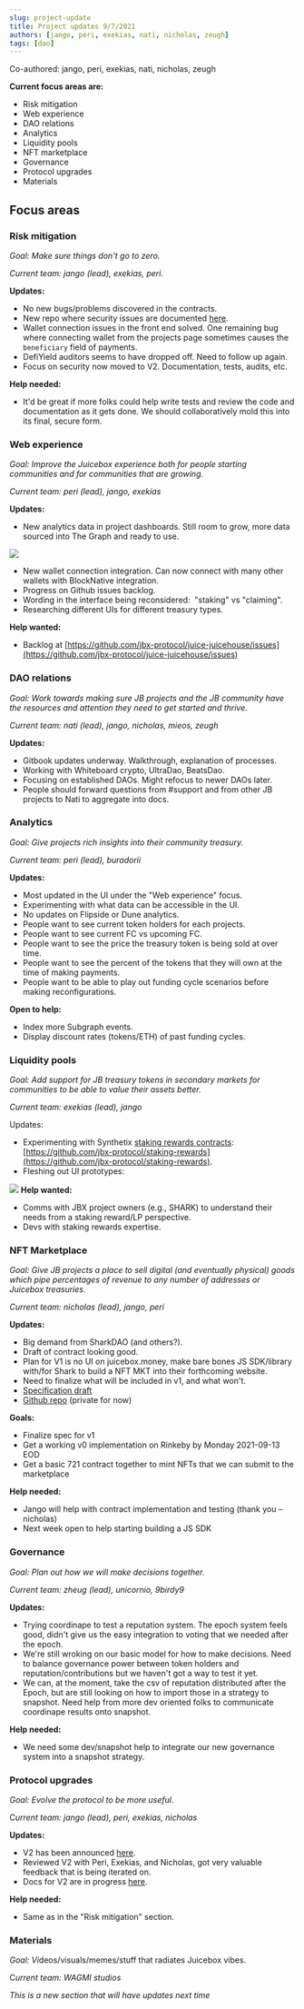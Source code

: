 ```yaml
---
slug: project-update
title: Project updates 9/7/2021
authors: [jango, peri, exekias, nati, nicholas, zeugh]
tags: [dao]
---
```


Co-authored: jango, peri, exekias, nati, nicholas, zeugh

**Current focus areas are:**

- Risk mitigation
- Web experience
- DAO relations
- Analytics
- Liquidity pools
- NFT marketplace
- Governance
- Protocol upgrades
- Materials

## Focus areas

### Risk mitigation

_Goal: Make sure things don't go to zero._

_Current team: jango (lead), exekias, peri._

**Updates:**

- No new bugs/problems discovered in the contracts.
- New repo where security issues are documented [here](https://github.com/jbx-protocol/juice-security).
- Wallet connection issues in the front end solved. One remaining bug where connecting wallet from the projects page sometimes causes the `beneficiary` field of payments.
- DefiYield auditors seems to have dropped off. Need to follow up again.
- Focus on security now moved to V2. Documentation, tests, audits, etc.

**Help needed:**

- It'd be great if more folks could help write tests and review the code and documentation as it gets done. We should collaboratively mold this into its final, secure form.

### Web experience

_Goal: Improve the Juicebox experience both for people starting communities and for communities that are growing._

_Current team: peri (lead), jango, exekias_

**Updates:**

- New analytics data in project dashboards. Still room to grow, more data sourced into The Graph and ready to use.

![](image-4.png)

- New wallet connection integration. Can now connect with many other wallets with BlockNative integration.
- Progress on Github issues backlog.
- Wording in the interface being reconsidered:  "staking" vs "claiming".
- Researching different UIs for different treasury types.

**Help wanted:**

- Backlog at [https://github.com/jbx-protocol/juice-juicehouse/issues](https://github.com/jbx-protocol/juice-juicehouse/issues)

### DAO relations

_Goal: Work towards making sure JB projects and the JB community have the resources and attention they need to get started and thrive._

_Current team: nati (lead), jango, nicholas, mieos, zeugh_

**Updates:**

- Gitbook updates underway. Walkthrough, explanation of processes.
- Working with Whiteboard crypto, UltraDao, BeatsDao.
- Focusing on established DAOs. Might refocus to newer DAOs later.
- People should forward questions from #support and from other JB projects to Nati to aggregate into docs.

### Analytics

_Goal: Give projects rich insights into their community treasury._

_Current team: peri (lead), buradorii_

**Updates:**

- Most updated in the UI under the "Web experience" focus.
- Experimenting with what data can be accessible in the UI.
- No updates on Flipside or Dune analytics.
- People want to see current token holders for each projects.
- People want to see current FC vs upcoming FC.
- People want to see the price the treasury token is being sold at over time.
- People want to see the percent of the tokens that they will own at the time of making payments.
- People want to be able to play out funding cycle scenarios before making reconfigurations.

**Open to help:**

- Index more Subgraph events.
- Display discount rates (tokens/ETH) of past funding cycles.

### Liquidity pools

_Goal: Add support for JB treasury tokens in secondary markets for communities to be able to value their assets better._

_Current team: exekias (lead), jango_

Updates:

- Experimenting with Synthetix [staking rewards contracts](https://github.com/Synthetixio/synthetix/blob/develop/contracts/StakingRewards.sol): [https://github.com/jbx-protocol/staking-rewards](https://github.com/jbx-protocol/staking-rewards).
- Fleshing out UI prototypes:

![](image-3.png)
**Help wanted:**

- Comms with JBX project owners (e.g., SHARK) to understand their needs from a staking reward/LP perspective.
- Devs with staking rewards expertise.

### NFT Marketplace

_Goal: Give JB projects a place to sell digital (and eventually physical) goods which pipe percentages of revenue to any number of addresses or Juicebox treasuries._

_Current team: nicholas (lead), jango, peri_

**Updates:**

- Big demand from SharkDAO (and others?).
- Draft of contract looking good.
- Plan for V1 is no UI on juicebox.money, make bare bones JS SDK/library with/for Shark to build a NFT MKT into their forthcoming website.
- Need to finalize what will be included in v1, and what won't.
- [Specification draft](https://hackmd.io/QIzjphTdQjKpb-JYOS_Viw)
- [Github repo](https://github.com/jbx-protocol/juice-NFTMKT) (private for now)

**Goals:**

- Finalize spec for v1
- Get a working v0 implementation on Rinkeby by Monday 2021-09-13 EOD
- Get a basic 721 contract together to mint NFTs that we can submit to the marketplace

**Help needed:**

- Jango will help with contract implementation and testing (thank you –nicholas)
- Next week open to help starting building a JS SDK

### Governance

_Goal: Plan out how we will make decisions together._

_Current team: zheug (lead), unicornio, 9birdy9_

**Updates:**

- Trying coordinape to test a reputation system. The epoch system feels good, didn't give us the easy integration to voting that we needed after the epoch.
- We're still wroking on our basic model for how to make decisions. Need to balance governance power between token holders and reputation/contributions but we haven't got a way to test it yet.
- We can, at the moment, take the csv of reputation distributed after the Epoch, but are still looking on how to import those in a strategy to snapshot.
  Need help from more dev oriented folks to communicate coordinape results onto snapshot.

**Help needed:**

- We need some dev/snapshot help to integrate our new governance system into a snapshot strategy.

### Protocol upgrades

_Goal: Evolve the protocol to be more useful._

C*urrent team: jango (lead), peri, exekias, nicholas*

**Updates:**

- V2 has been announced [here](../juicebox-v2/).
- Reviewed V2 with Peri, Exekias, and Nicholas, got very valuable feedback that is being iterated on.
- Docs for V2 are in progress [here](https://docs.juicebox.money/overview).

**Help needed:**

- Same as in the "Risk mitigation" section.

### Materials

*Goal: Vi*deos/visuals/memes/stuff that radiates Juicebox vibes.

C*urrent team: WAGMI studios*

_This is a new section that will have updates next time_
